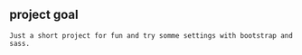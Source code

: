 ## project goal

```
Just a short project for fun and try somme settings with bootstrap and sass.
```
